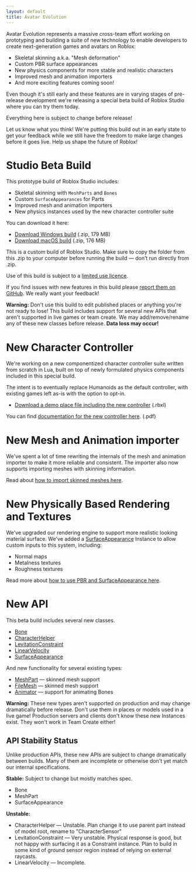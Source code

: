 ```yaml
---
layout: default
title: Avatar Evolution
---
```


Avatar Evolution represents a massive cross-team effort working on prototyping and building a suite of new technology to enable developers to create next-generation games and avatars on Roblox:

- Skeletal skinning a.k.a. "Mesh deformation"
- Custom PBR surface appearances
- New physics components for more stable and realistic characters
- Improved mesh and animation importers
- And more exciting features coming soon!

Even though it's still early and these features are in varying stages of pre-release development we're releasing a special beta build of Roblox Studio where you can try them today.

Everything here is subject to change before release!

Let us know what you think! We're putting this build out in an early state to get your feedback while we still have the freedom to make large changes before it goes live. Help us shape the future of Roblox!

# Studio Beta Build

This prototype build of Roblox Studio includes:

- Skeletal skinning with `MeshParts` and `Bones`
- Custom `SurfaceAppearances` for Parts
- Improved mesh and animation importers
- New physics instances used by the new character controller suite

You can download it here:

- [Download Windows build](https://github.com/Roblox/avatar-evolution/releases/download/v0.413.0.370378/avatar-evolution-0.413.0.370378-windows-x64.zip) (.zip, 179 MB)
- [Download macOS build](https://github.com/Roblox/avatar-evolution/releases/download/v0.413.0.370378/avatar-evolution-0.413.0.370378-macos.zip) (.zip, 176 MB)

This is a custom build of Roblox Studio. Make sure to copy the folder from this .zip to your computer before running the build  &mdash; don’t run directly from .zip.

Use of this build is subject to a [limited use licence](limited-terms-of-use).

If you find issues with new features in this build please [report them on GitHub](https://github.com/Roblox/avatar-evolution/issues). We really want your feedback!

**Warning:** Don't use this build to edit published places or anything you're not ready to lose! This build includes support for several new APIs that aren't supported in live games or team create. We may add/remove/rename any of these new classes before release. **Data loss may occur!**

# New Character Controller

We're working on a new componentized character controller suite written from scratch in Lua, built on top of newly formulated physics components included in this special build.

The intent is to eventually replace Humanoids as the default controller, with existing games left as-is with the option to opt-in.

- [Download a demo place file including the new controller](files/TestPlace.rbxlx) (.rbxl)

You can find [documentation for the new controller here](files/AvatarComponents.pdf). (.pdf)

# New Mesh and Animation importer

We've spent a lot of time rewriting the internals of the mesh and animation importer to make it more reliable and consistent. The importer also now supports importing meshes with skinning information.

Read about [how to import skinned meshes here](skinning).

# New Physically Based Rendering and Textures

We've upgraded our rendering engine to support more realistic looking material surface. We've added a [SurfaceAppearance](api/class/SurfaceAppearance) Instance to allow custom inputs to this system, including:

- Normal maps
- Metalness textures
- Roughness textures

Read more about [how to use PBR and SurfaceAppearance here](surface-appearance).

# New API

This beta build includes several new classes.

- [Bone](api/class/Bone)
- [CharacterHelper](api/class/CharacterHelper)
- [LevitationConstraint](api/class/LevitationConstraint)
- [LinearVelocity](api/class/LinearVelocity)
- [SurfaceAppearance](api/class/SurfaceAppearance)

And new functionality for several existing types:

- [MeshPart](api/class/MeshPart) &mdash; skinned mesh support
- [FileMesh](api/class/FileMesh) &mdash; skinned mesh support
- [Animator](api/class/Animator) &mdash; support for animating Bones

**Warning:** These new types aren't supported on production and may change dramatically before release. Don't use them in places or models used in a live game! Production servers and clients don't know these new Instances exist. They won't work in Team Create either!

## API Stability Status

Unlike production APIs, these new APIs are subject to change dramatically between builds. Many of them are incomplete or otherwise don't yet match our internal specifications.

**Stable:** Subject to change but mostly matches spec.

- Bone
- MeshPart
- SurfaceAppearance

**Unstable:**

- CharacterHelper &mdash; Unstable. Plan change it to use parent part instead of model root, rename to "CharacterSensor"
- LevitationConstraint &mdash; Very unstable. Physical response is good, but not happy with surfacing it as a Constraint instance. Plan to build in some kind of ground sensor region instead of relying on external raycasts.
- LinearVelocity &mdash; Incomplete.
